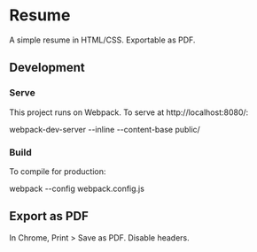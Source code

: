 # Resume
A simple resume in HTML/CSS. Exportable as PDF.

## Development 
### Serve

This project runs on Webpack. To serve at http://localhost:8080/:

webpack-dev-server --inline  --content-base public/ 

### Build

To compile for production:

webpack --config webpack.config.js

## Export as PDF

In Chrome, Print > Save as PDF. Disable headers. 
